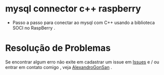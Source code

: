 # mysql connector c++ raspberry
<!--
# mysql-connector-c++-raspberry
# soci-mysql
Passo a passo para utilizar o oficial SOCI C++ - a biblioteca de acesso a banco de dados .
-->
- Passo a passo para conectar ao mysql com C++ usando a biblioteca SOCI no RaspBerry .

# Resolução de Problemas
Se encontrar algum erro não exite em cadastrar um issue em [Issues](https://github.com/AlexandroGonSan/soci-mysql/issues/new/choose) e / ou entrar em contato comigo , veja [AlexandroGonSan](https://github.com/AlexandroGonSan/AlexandroGonSan) .
